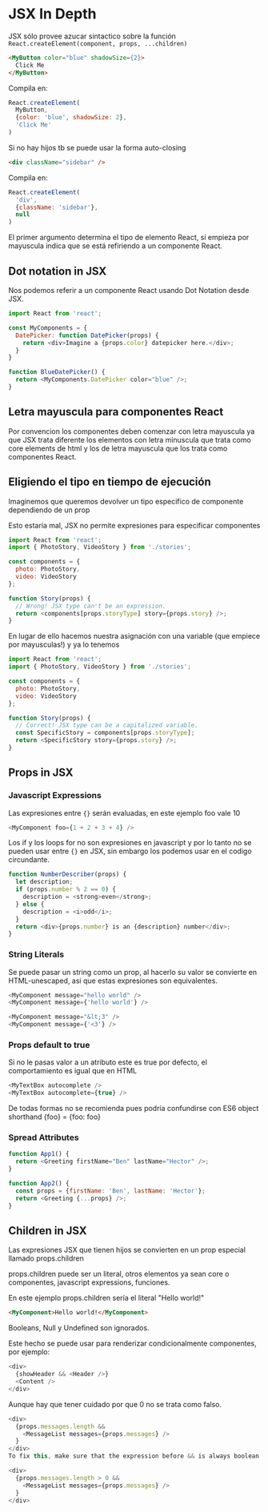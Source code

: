 # JSX In Depth

JSX sólo provee azucar sintactico sobre la función `React.createElement(component, props, ...children)`

```html
<MyButton color="blue" shadowSize={2}>
  Click Me
</MyButton>
```

Compila en:

```javascript
React.createElement(
  MyButton,
  {color: 'blue', shadowSize: 2},
  'Click Me'
)
```
Si no hay hijos tb se puede usar la forma auto-closing

```html
<div className="sidebar" />
```

Compila en:

```javascript
React.createElement(
  'div',
  {className: 'sidebar'},
  null
)
```

El primer argumento determina el tipo de elemento React, si empieza por mayuscula indica que se está refiriendo a un componente React.

## Dot notation in JSX

Nos podemos referir a un componente React usando Dot Notation desde JSX.

```javascript
import React from 'react';

const MyComponents = {
  DatePicker: function DatePicker(props) {
    return <div>Imagine a {props.color} datepicker here.</div>;
  }
}

function BlueDatePicker() {
  return <MyComponents.DatePicker color="blue" />;
}
```

## Letra mayuscula para componentes React
Por convencion los componentes deben comenzar con letra mayuscula ya que JSX trata diferente los elementos con letra minuscula que trata como core elements de html y los de letra mayuscula que los trata como componentes React.

## Eligiendo el tipo en tiempo de ejecución

Imaginemos que queremos devolver un tipo especifico de componente dependiendo de un prop

Esto estaría mal, JSX no permite expresiones para especificar componentes
```javascript
import React from 'react';
import { PhotoStory, VideoStory } from './stories';

const components = {
  photo: PhotoStory,
  video: VideoStory
};

function Story(props) {
  // Wrong! JSX type can't be an expression.
  return <components[props.storyType] story={props.story} />;
}
```

En lugar de ello hacemos nuestra asignación con una variable (que empiece por mayusculas!) y ya lo tenemos

```javascript
import React from 'react';
import { PhotoStory, VideoStory } from './stories';

const components = {
  photo: PhotoStory,
  video: VideoStory
};

function Story(props) {
  // Correct! JSX type can be a capitalized variable.
  const SpecificStory = components[props.storyType];
  return <SpecificStory story={props.story} />;
}
```

## Props in JSX

### Javascript Expressions

Las expresiones entre `{}` serán evaluadas, en este ejemplo foo vale 10

```javascript
<MyComponent foo={1 + 2 + 3 + 4} />
```

Los if y los loops for no son expresiones en javascript y por lo tanto no se pueden usar entre `{}` en JSX, sin embargo los podemos usar en el codigo circundante.

```javascript
function NumberDescriber(props) {
  let description;
  if (props.number % 2 == 0) {
    description = <strong>even</strong>;
  } else {
    description = <i>odd</i>;
  }
  return <div>{props.number} is an {description} number</div>;
}
```

### String Literals

Se puede pasar un string como un prop, al hacerlo su valor se convierte en HTML-unescaped, asi que estas expresiones son equivalentes.

```javascript
<MyComponent message="hello world" />
<MyComponent message={'hello world'} />

<MyComponent message="&lt;3" />
<MyComponent message={'<3'} />
```

### Props default to true

Si no le pasas valor a un atributo este es true por defecto, el comportamiento es igual que en HTML

```javascript
<MyTextBox autocomplete />
<MyTextBox autocomplete={true} />
```

De todas formas no se recomienda pues podría confundirse con ES6 object shorthand {foo} = {foo: foo}

### Spread Attributes

```javascript
function App1() {
  return <Greeting firstName="Ben" lastName="Hector" />;
}

function App2() {
  const props = {firstName: 'Ben', lastName: 'Hector'};
  return <Greeting {...props} />;
}
```

## Children in JSX
Las expresiones JSX que tienen hijos se convierten en un prop especial llamado props.children

props.children puede ser un literal, otros elementos ya sean core o componentes, javascript expressions, funciones.

En este ejemplo props.children sería el literal "Hello world!"

```html
<MyComponent>Hello world!</MyComponent>
```


Booleans, Null y Undefined son ignorados.

Este hecho se puede usar para renderizar condicionalmente componentes, por ejemplo:

```javascript
<div>
  {showHeader && <Header />}
  <Content />
</div>
```

Aunque hay que tener cuidado por que 0 no se trata como falso.

```javascript
<div>
  {props.messages.length &&
    <MessageList messages={props.messages} />
  }
</div>
To fix this, make sure that the expression before && is always boolean:

<div>
  {props.messages.length > 0 &&
    <MessageList messages={props.messages} />
  }
</div>
```
